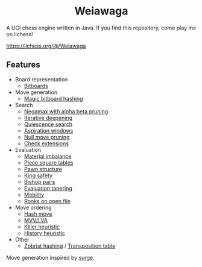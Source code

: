 <h1 align="center">Weiawaga</h1>

A UCI chess engine written in Java. If you find this repository, come play me on lichess!

https://lichess.org/@/Weiawaga

## Features

  - Board representation
    - [Bitboards](https://en.wikipedia.org/wiki/Bitboard)
  - Move generation
    - [Magic bitboard hashing](https://www.chessprogramming.org/Magic_Bitboards)
  - Search
    - [Negamax with alpha beta pruning](https://en.wikipedia.org/wiki/Negamax#Negamax_with_alpha_beta_pruning)
    - [Iterative deepening](https://en.wikipedia.org/wiki/Iterative_deepening_depth-first_search)
    - [Quiescence search](https://en.wikipedia.org/wiki/Quiescence_search)
    - [Aspiration windows](https://www.chessprogramming.org/Aspiration_Windows)
    - [Null move pruning](https://www.chessprogramming.org/Null_Move_Pruning)
    - [Check extensions](https://www.chessprogramming.org/Check_Extensions)
  - Evaluation
    - [Material imbalance](https://www.chessprogramming.org/Material)
    - [Piece square tables](https://www.chessprogramming.org/Piece-Square_Tables)
    - [Pawn structure](https://www.chessprogramming.org/Pawn_Structure)
    - [King safety](https://www.chessprogramming.org/King_Safety)
    - [Bishop pairs](https://www.chessprogramming.org/Bishop_Pair)
    - [Evaluation tapering](https://www.chessprogramming.org/Tapered_Eval)
    - [Mobility](https://www.chessprogramming.org/Mobility)
    - [Rooks on open file](https://www.chessprogramming.org/Rook_on_Open_File)
  - Move ordering
    - [Hash move](https://www.chessprogramming.org/Hash_Move)
    - [MVV/LVA](https://www.chessprogramming.org/MVV-LVA)
    - [Killer heuristic](https://www.chessprogramming.org/Killer_Heuristic)
    - [History heuristic](https://www.chessprogramming.org/History_Heuristic)
  - Other
    - [Zobrist hashing](https://www.chessprogramming.org/Zobrist_Hashing) / [Transposition table](https://en.wikipedia.org/wiki/Transposition_table)

Move generation inspired by [surge](https://github.com/nkarve/surge).